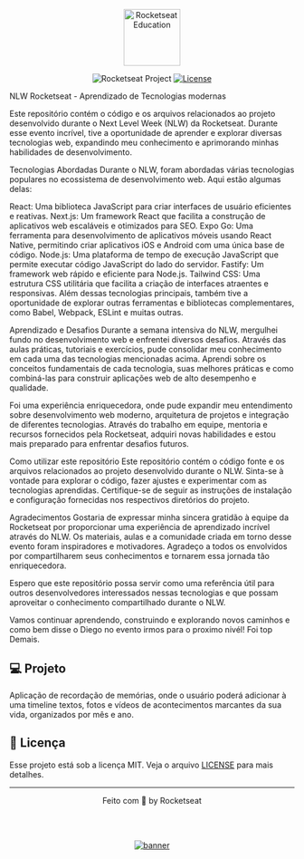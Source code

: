 <p align="center">
  <img alt="Rocketseat Education" src="https://avatars.githubusercontent.com/u/69590972?s=200&v=4" width="100px" />
</p>

<p align="center">
  <img src="https://img.shields.io/static/v1?label=Rocketseat&message=Education&color=8257e5&labelColor=202024" alt="Rocketseat Project" />
  <a href="LICENSE"><img  src="https://img.shields.io/static/v1?label=License&message=MIT&color=8257e5&labelColor=202024" alt="License"></a>
</p>
NLW Rocketseat - Aprendizado de Tecnologias modernas

Este repositório contém o código e os arquivos relacionados ao projeto desenvolvido durante o Next Level Week (NLW) da Rocketseat. Durante esse evento incrível, tive a oportunidade de aprender e explorar diversas tecnologias web, expandindo meu conhecimento e aprimorando minhas habilidades de desenvolvimento.

Tecnologias Abordadas
Durante o NLW, foram abordadas várias tecnologias populares no ecossistema de desenvolvimento web. Aqui estão algumas delas:

React: Uma biblioteca JavaScript para criar interfaces de usuário eficientes e reativas.
Next.js: Um framework React que facilita a construção de aplicativos web escaláveis e otimizados para SEO.
Expo Go: Uma ferramenta para desenvolvimento de aplicativos móveis usando React Native, permitindo criar aplicativos iOS e Android com uma única base de código.
Node.js: Uma plataforma de tempo de execução JavaScript que permite executar código JavaScript do lado do servidor.
Fastify: Um framework web rápido e eficiente para Node.js.
Tailwind CSS: Uma estrutura CSS utilitária que facilita a criação de interfaces atraentes e responsivas.
Além dessas tecnologias principais, também tive a oportunidade de explorar outras ferramentas e bibliotecas complementares, como Babel, Webpack, ESLint e muitas outras.

Aprendizado e Desafios
Durante a semana intensiva do NLW, mergulhei fundo no desenvolvimento web e enfrentei diversos desafios. Através das aulas práticas, tutoriais e exercícios, pude consolidar meu conhecimento em cada uma das tecnologias mencionadas acima. Aprendi sobre os conceitos fundamentais de cada tecnologia, suas melhores práticas e como combiná-las para construir aplicações web de alto desempenho e qualidade.

Foi uma experiência enriquecedora, onde pude expandir meu entendimento sobre desenvolvimento web moderno, arquitetura de projetos e integração de diferentes tecnologias. Através do trabalho em equipe, mentoria e recursos fornecidos pela Rocketseat, adquiri novas habilidades e estou mais preparado para enfrentar desafios futuros.

Como utilizar este repositório
Este repositório contém o código fonte e os arquivos relacionados ao projeto desenvolvido durante o NLW. Sinta-se à vontade para explorar o código, fazer ajustes e experimentar com as tecnologias aprendidas. Certifique-se de seguir as instruções de instalação e configuração fornecidas nos respectivos diretórios do projeto.

Agradecimentos
Gostaria de expressar minha sincera gratidão à equipe da Rocketseat por proporcionar uma experiência de aprendizado incrível através do NLW. Os materiais, aulas e a comunidade criada em torno desse evento foram inspiradores e motivadores. Agradeço a todos os envolvidos por compartilharem seus conhecimentos e tornarem essa jornada tão enriquecedora.

Espero que este repositório possa servir como uma referência útil para outros desenvolvedores interessados nessas tecnologias e que possam aproveitar o conhecimento compartilhado durante o NLW.

Vamos continuar aprendendo, construindo e explorando novos caminhos e como bem disse o Diego no evento irmos para o proximo nivél!
Foi top Demais.

## 💻 Projeto

Aplicação de recordação de memórias, onde o usuário poderá adicionar à uma timeline textos, fotos e vídeos de acontecimentos marcantes da sua vida, organizados por mês e ano.

## 📝 Licença

Esse projeto está sob a licença MIT. Veja o arquivo [LICENSE](LICENSE) para mais detalhes.

---

<p align="center">
  Feito com 💜 by Rocketseat
</p>

<!--START_SECTION:footer-->

<br />
<br />

<p align="center">
  <a href="https://discord.gg/rocketseat" target="_blank">
    <img align="center" src="https://storage.googleapis.com/golden-wind/comunidade/rodape.svg" alt="banner"/>
  </a>
</p>

<!--END_SECTION:footer-->
